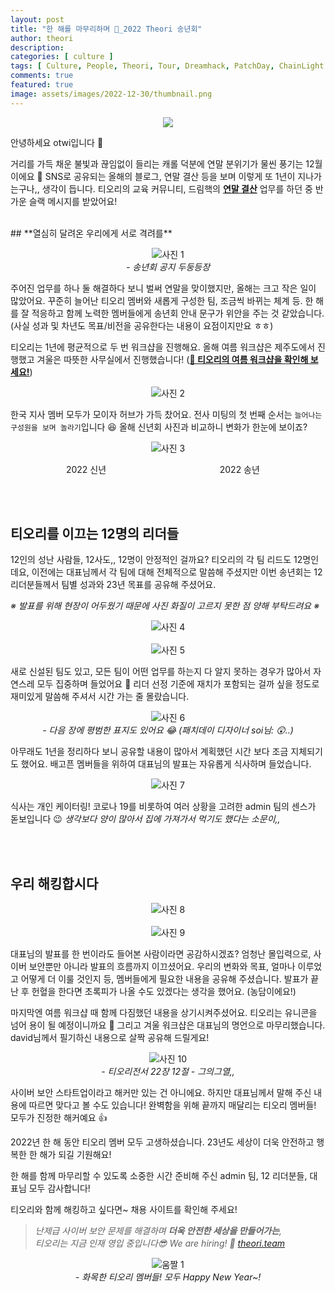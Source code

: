 ```yaml
---
layout: post
title: "한 해를 마무리하며 🌆_2022 Theori 송년회"
author: theori
description:
categories: [ culture ]
tags: [ Culture, People, Theori, Tour, Dreamhack, PatchDay, ChainLight ]
comments: true
featured: true
image: assets/images/2022-12-30/thumbnail.png
---
```


![](/assets/images/2022-12-30/thumbnail.png)

안녕하세요 otwi입니다 🎅

거리를 가득 채운 불빛과 끊임없이 들리는 캐롤 덕분에 연말 분위기가 물씬 풍기는 12월이에요 🎄 SNS로 공유되는 올해의 블로그, 연말 결산 등을 보며 이렇게 또 1년이 지나가는구나,, 생각이 듭니다. 티오리의 교육 커뮤니티, 드림핵의 [**연말 결산**](https://dreamhack.io/board/notice/209 "https://dreamhack.io/board/notice/209") 업무를 하던 중 반가운 슬랙 메시지를 받았어요!

<br>
## **열심히 달려온 우리에게 서로 격려를**


![사진 1][사진1] 
<br><i>- 송년회 공지 두둥등장</i>


주어진 업무를 하나 둘 해결하다 보니 벌써 연말을 맞이했지만, 올해는 크고 작은 일이 많았어요. 꾸준히 늘어난 티오리 멤버와 새롭게 구성한 팀, 조금씩 바뀌는 체계 등. 한 해를 잘 적응하고 함께 노력한 멤버들에게 송년회 안내 문구가 위안을 주는 것 같았습니다. (사실 성과 및 차년도 목표/비전을 공유한다는 내용이 요점이지만요 ㅎㅎ)

티오리는 1년에 평균적으로 두 번 워크샵을 진행해요. 올해 여름 워크샵은 제주도에서 진행했고 겨울은 따뜻한 사무실에서 진행했습니다! ([**🔗 티오리의 여름 워크샵을 확인해 보세요!**](https://blog.theori.io/culture/theori-workshop-1-2022/ "https://blog.theori.io/culture/theori-workshop-1-2022/"))


![사진 2][사진2]

한국 지사 멤버 모두가 모이자 허브가 가득 찼어요. 전사 미팅의 첫 번째 순서는 `늘어나는 구성원을 보며 놀라기`입니다 😆 올해 신년회 사진과 비교하니 변화가 한눈에 보이죠?


![사진 3][사진3] 
<div style="width: 100%; margin: 0">
<div style="width: 48%; text-align: center; display: inline-block;">
2022 신년 
</div>
<div style="width: 48%; text-align: center; display: inline-block;">
2022 송년
</div>

</div>

<br><br>
## **티오리를 이끄는 12명의 리더들**

12인의 성난 사람들, 12사도,, 12명이 안정적인 걸까요? 티오리의 각 팀 리드도 12명인데요, 이전에는 대표님께서 각 팀에 대해 전체적으로 말씀해 주셨지만 이번 송년회는 12리더분들께서 팀별 성과와 23년 목표를 공유해 주셨어요.

_※ 발표를 위해 현장이 어두웠기 때문에 사진 화질이 고르지 못한 점 양해 부탁드려요 ※_


![사진 4][사진4] 
<br><br>
![사진 5][사진5] 


새로 신설된 팀도 있고, 모든 팀이 어떤 업무를 하는지 다 알지 못하는 경우가 많아서 자연스레 모두 집중하며 들었어요 🧐 리더 선정 기준에 재치가 포함되는 걸까 싶을 정도로 재미있게 말씀해 주셔서 시간 가는 줄 몰랐습니다.

![사진 6][사진6]
<br><i>- 다음 장에 평범한 표지도 있어요 😂 (패치데이 디자이너 soi님: 😲..)</i>


아무래도 1년을 정리하다 보니 공유할 내용이 많아서 계획했던 시간 보다 조금 지체되기도 했어요. 배고픈 멤버들을 위하여 대표님의 발표는 자유롭게 식사하며 들었습니다.


![사진 7][사진7]


식사는 개인 케이터링! 코로나 19를 비롯하여 여러 상황을 고려한 admin 팀의 센스가 돋보입니다 😉 _생각보다 양이 많아서 집에 가져가서 먹기도 했다는 소문이,,_

<br><br>
## **우리 해킹합시다**


![사진 8][사진8]
<br><br>
![사진 9][사진9]


대표님의 발표를 한 번이라도 들어본 사람이라면 공감하시겠죠? 엄청난 몰입력으로, 사이버 보안뿐만 아니라 발표의 흐름까지 이끄셨어요. 우리의 변화와 목표, 얼마나 이루었고 어떻게 더 이룰 것인지 등, 멤버들에게 필요한 내용을 공유해 주셨습니다. 발표가 끝난 후 헌혈을 한다면 초록피가 나올 수도 있겠다는 생각을 했어요. (농담이에요!)

마지막엔 여름 워크샵 때 함께 다짐했던 내용을 상기시켜주셨어요. 티오리는 유니콘을 넘어 용이 될 예정이니까요 🐲 그리고 겨울 워크샵은 대표님의 명언으로 마무리했습니다. david님께서 필기하신 내용으로 살짝 공유해 드릴게요!


![사진 10][사진10]
<br><i>- 티오리전서 22장 12절 - 그의그열,,</i>


사이버 보안 스타트업이라고 해커만 있는 건 아니에요. 하지만 대표님께서 말해 주신 내용에 따르면 맞다고 볼 수도 있습니다! 완벽함을 위해 끝까지 매달리는 티오리 멤버들! 모두가 진정한 해커예요 👍

2022년 한 해 동안 티오리 멤버 모두 고생하셨습니다. 23년도 세상이 더욱 안전하고 행복한 한 해가 되길 기원해요!

한 해를 함께 마무리할 수 있도록 소중한 시간 준비해 주신 admin 팀, 12 리더분들, 대표님 모두 감사합니다!


티오리와 함께 해킹하고 싶다면~ 채용 사이트를 확인해 주세요!

> _난제급 사이버 보안 문제를 해결하며 **더욱 안전한 세상을 만들어가는**,_  
> _티오리는 지금 인재 영입 중입니다😎 We are hiring! 🔗_ [_theori.team_](https://www.theori.team/ "https://www.theori.team/")


![움짤 1][움짤1]
<br><i>- 화목한 티오리 멤버들! 모두 Happy New Year~!</i>

<style>
p:has(img) { text-align: center }
</style>

[사진1]: /assets/images/2022-12-30/1.png
[사진2]: /assets/images/2022-12-30/2.png
[사진3]: /assets/images/2022-12-30/3.png
[사진4]: /assets/images/2022-12-30/4.png
[사진5]: /assets/images/2022-12-30/5.png
[사진6]: /assets/images/2022-12-30/6.png
[사진7]: /assets/images/2022-12-30/7.png
[사진8]: /assets/images/2022-12-30/8.png
[사진9]: /assets/images/2022-12-30/9.png
[사진10]: /assets/images/2022-12-30/10.png
[움짤1]: /assets/images/2022-12-30/umzzal.gif
